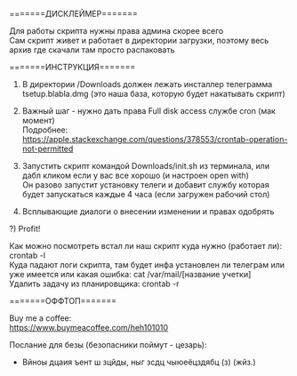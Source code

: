 =======ДИСКЛЕЙМЕР=======

Для работы скрипта нужны права админа скорее всего<br/>
Сам скрипт живет и работает в директории загрузки, поэтому весь архив где скачали там просто распаковать

=======ИНСТРУКЦИЯ=======

1) В директории /Downloads должен лежать инсталлер телеграмма tsetup.blabla.dmg (это наша база, которую будет накатывать скрипт)

2) Важный шаг - нужно дать права Full disk access службе cron (мак момент)<br/>
Подробнее: https://apple.stackexchange.com/questions/378553/crontab-operation-not-permitted

3) Запустить скрипт командой Downloads/init.sh из терминала, или дабл кликом если у вас все хорошо (и настроен open with)<br/>
Он разово запустит установку телеги и добавит службу которая будет запускаться каждые 4 часа (если загружен рабочий стол)

4) Всплывающие диалоги о внесении изменении и правах одобрять

?) Profit!

Как можно посмотреть встал ли наш скрипт куда нужно (работает ли): crontab -l<br/>
Куда падают логи скрипта, там будет инфа установлен ли телеграм или уже имеется или какая ошибка: cat /var/mail/[название учетки]<br/>
Удалить задачу из планировщика: crontab -r

=======ОФФТОП=======

Buy me a coffee: <br/>
	https://www.buymeacoffee.com/heh101010

Послание для безы (безопасники поймут - цезарь): <br/>
- Вйноы дцаия ъент ш зцйды, ныг зсдц чыюеёцздябц (з) (жйз.)
